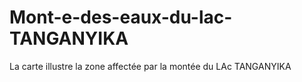 # Mont-e-des-eaux-du-lac-TANGANYIKA
La carte illustre la zone affectée par la montée du LAc TANGANYIKA
